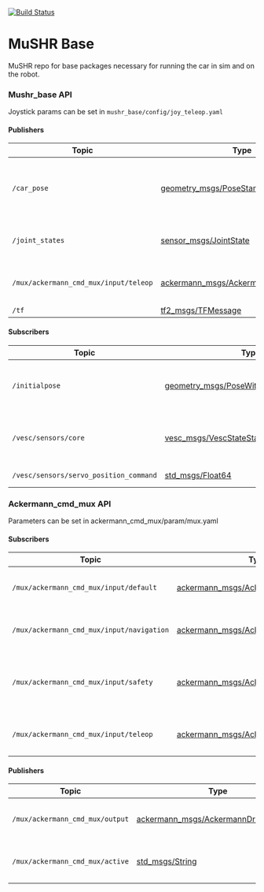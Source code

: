 [![Build Status](https://dev.azure.com/prl-mushr/mushr_base/_apis/build/status/prl-mushr.mushr_base?branchName=master)](https://dev.azure.com/prl-mushr/mushr_base/_build/latest?definitionId=3&branchName=master)

# MuSHR Base
MuSHR repo for base packages necessary for running the car in sim and on the robot.

### Mushr_base API
Joystick params can be set in `mushr_base/config/joy_teleop.yaml`

#### Publishers
Topic | Type | Description
------|------|------------
`/car_pose`| [geometry_msgs/PoseStamped](http://docs.ros.org/api/geometry_msgs/html/msg/PoseStamped.html) |Pose of robot. Published when map &rarr; base_footprint transforms exist (sim).
`/joint_states`| [sensor_msgs/JointState](http://docs.ros.org/api/sensor_msgs/html/msg/JointState.html) |Joint states from robot model and position
`/mux/ackermann_cmd_mux/input/teleop`| [ackermann_msgs/AckermannDriveStamped](http://docs.ros.org/api/ackermann_msgs/html/msg/AckermannDriveStamped.html) |Publish teleop controls from joystick (real robot)
`/tf`| [tf2_msgs/TFMessage](http://docs.ros.org/api/tf2_msgs/html/msg/TFMessage.html) |All transforms

#### Subscribers
Topic | Type | Description
------|------|------------
`/initialpose`| [geometry_msgs/PoseWithCovarianceStamped](http://docs.ros.org/api/geometry_msgs/html/msg/PoseWithCovarianceStamped.html) |Initial pose of robot, usually provided from rviz.  
`/vesc/sensors/core`| [vesc_msgs/VescStateStamped](https://github.com/prl-mushr/vesc/blob/master/vesc_msgs/msg/VescStateStamped.msg) |Vesc state. Speed param used to get controls.  
`/vesc/sensors/servo_position_command`| [std_msgs/Float64](http://docs.ros.org/melodic/api/std_msgs/html/msg/Float64.html) |steering servo state

### Ackermann_cmd_mux API
Parameters can be set in ackermann_cmd_mux/param/mux.yaml

#### Subscribers
Topic | Type | Description
------|------|------------
`/mux/ackermann_cmd_mux/input/default`| [ackermann_msgs/AckermannDriveStamped](http://docs.ros.org/api/ackermann_msgs/html/msg/AckermannDriveStamped.html) |Default input to car if not input control  
`/mux/ackermann_cmd_mux/input/navigation`| [ackermann_msgs/AckermannDriveStamped](http://docs.ros.org/api/ackermann_msgs/html/msg/AckermannDriveStamped.html) |Controller's input channel to drive car  
`/mux/ackermann_cmd_mux/input/safety`| [ackermann_msgs/AckermannDriveStamped](http://docs.ros.org/api/ackermann_msgs/html/msg/AckermannDriveStamped.html) |Safety controller's input channel. Currently null 
`/mux/ackermann_cmd_mux/input/teleop`| [ackermann_msgs/AckermannDriveStamped](http://docs.ros.org/api/ackermann_msgs/html/msg/AckermannDriveStamped.html) |Teleop controller's input channel  

#### Publishers
Topic | Type | Description
------|------|------------
`/mux/ackermann_cmd_mux/output`| [ackermann_msgs/AckermannDriveStamped](http://docs.ros.org/api/ackermann_msgs/html/msg/AckermannDriveStamped.html) |Output of muxed inputs topics
`/mux/ackermann_cmd_mux/active`| [std_msgs/String](http://docs.ros.org/api/std_msgs/html/msg/String.html) |Which input is the current output 
